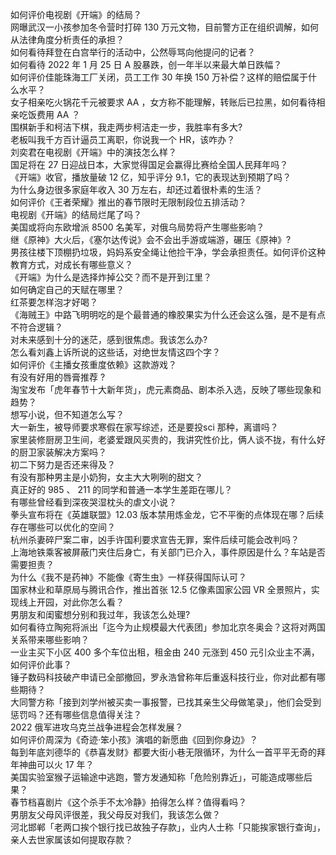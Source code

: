 如何评价电视剧《开端》的结局？  
网曝武汉一小孩参加冬令营时打碎 130 万元文物，目前警方正在组织调解，如何从法律角度分析责任的承担？  
如何看待拜登在白宫举行的活动中，公然辱骂向他提问的记者？  
如何看待 2022 年 1 月 25 日 A 股暴跌，创一年半以来最大单日跌幅？  
如何评价佳能珠海工厂关闭，员工工作 30 年换 150 万补偿？这样的赔偿属于什么水平？  
女子相亲吃火锅花千元被要求 AA ，女方称不能理解，转账后已拉黑，如何看待相亲吃饭费用 AA ？  
围棋新手和柯洁下棋，我走两步柯洁走一步，我胜率有多大?  
老板叫我千方百计逼员工离职，你说我一个 HR，该咋办？  
刘奕君在电视剧《开端》中的演技怎么样？  
国足将在 27 日迎战日本，大家觉得国足会赢得比赛给全国人民拜年吗？  
《开端》收官，播放量破 12 亿，知乎评分 9.1，它的表现达到预期了吗？  
为什么身边很多家庭年收入 30 万左右，却还过着很朴素的生活？  
如何评价《王者荣耀》推出的春节限时无限制段位五排活动？  
电视剧《开端》的结局烂尾了吗？  
美国或将向东欧增派 8500 名美军，对俄乌局势将产生哪些影响？  
继《原神》大火后，《塞尔达传说》会不会出手游或端游，碾压《原神》?  
男孩往楼下顶棚扔垃圾，妈妈系安全绳让他捡干净，学会承担责任。如何评价这种教育方式，对成长有哪些意义？  
《开端》为什么是选择炸掉公交？而不是开到江里？  
如何确定自己的天赋在哪里？  
红茶要怎样泡才好喝？  
《海贼王》中路飞明明吃的是个最普通的橡胶果实为什么还会这么强，是不是有点不符合逻辑？  
对未来感到十分的迷茫，感到很焦虑。我该怎么办?  
怎么看刘鑫上诉所说的这些话，对绝世友情这四个字？  
如何评价《主播女孩重度依赖》这款游戏？  
有没有好用的唇膏推荐 ?  
淘宝发布「虎年春节十大新年货」，虎元素商品、剧本杀入选，反映了哪些现象和趋势？  
想写小说，但不知道怎么写？  
大一新生，被导师要求寒假在家写综述，还是要投sci 那种，离谱吗？  
家里装修厨房卫生间，老婆爱跟风买贵的，我讲究性价比，俩人谈不拢，有什么好的厨卫家装解决方案吗？  
初二下努力是否还来得及？  
有没有那种男主是小奶狗，女主大大咧咧的甜文？  
真正好的 985 、 211 的同学和普通一本学生差距在哪儿？  
有哪些曾经看到深夜哭湿枕头的虐文小说？  
拳头宣布将在《英雄联盟》12.03 版本禁用炼金龙，它不平衡的点体现在哪？后续存在哪些可以优化的空间？  
杭州杀妻碎尸案二审，凶手许国利要求宣告无罪，案件后续可能会改判吗？  
上海地铁乘客被屏蔽门夹住后身亡，有关部门已介入，事件原因是什么？车站是否需要担责？  
为什么《我不是药神》不能像《寄生虫》一样获得国际认可？  
国家林业和草原局与腾讯合作，推出首张 12.5 亿像素国家公园 VR 全景照片，实现线上开园，对此你怎么看？  
男朋友和闺蜜想分别和我过年，我该怎么处理?  
如何看待立陶宛将派出「迄今为止规模最大代表团」参加北京冬奥会？这将对两国关系带来哪些影响？  
一业主买下小区 400 多个车位出租，租金由 240 元涨到 450 元引众业主不满，如何评价此事？  
锤子数码科技破产申请已全部撤回，罗永浩曾称年后重返科技行业，你对此都有哪些期待？  
大同警方称「接到刘学州被买卖一事报警，已找其亲生父母做笔录」，他们会受到惩罚吗？还有哪些信息值得关注？  
2022 俄军进攻乌克兰战争进程会怎样发展？  
如何评价周深为《奇迹·笨小孩》演唱的新愿曲《回到你身边》？  
每到年底刘德华的《恭喜发财》都要大街小巷无限循环，为什么一首平平无奇的拜年神曲可以火 17 年？  
美国实验室猴子运输途中逃跑，警方发通知称「危险别靠近」，可能造成哪些后果？  
春节档喜剧片《这个杀手不太冷静》拍得怎么样？值得看吗？  
男朋友父母风评很差，我父母反对我们，我该怎么做？  
河北邯郸「老两口挨个银行找已故独子存款」，业内人士称「只能挨家银行查询」，亲人去世家属该如何提取存款？  
